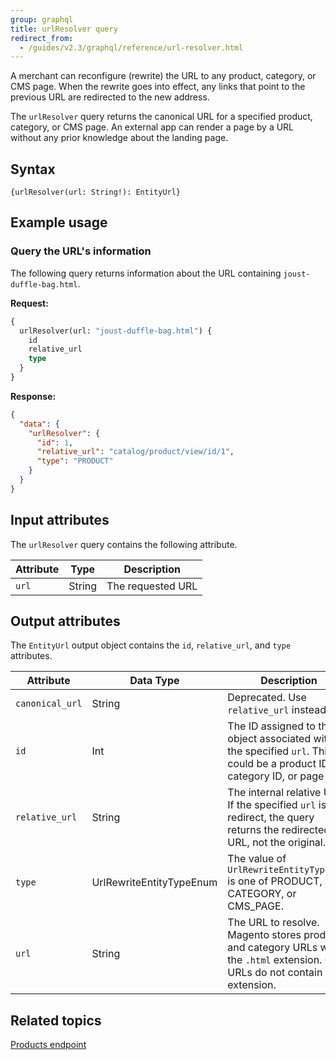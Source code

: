 ```yaml
---
group: graphql
title: urlResolver query
redirect_from:
  - /guides/v2.3/graphql/reference/url-resolver.html
---
```


A merchant can reconfigure (rewrite) the URL to any product, category, or CMS page. When the rewrite goes into effect, any links that point to the previous URL are redirected to the new address.

The `urlResolver` query returns the canonical URL for a specified product, category, or CMS page. An external app can render a page by a URL without any prior knowledge about the landing page.

## Syntax

`{urlResolver(url: String!): EntityUrl}`

## Example usage

### Query the URL's information

The following query returns information about the URL containing `joust-duffle-bag.html`.

**Request:**

```graphql
{
  urlResolver(url: "joust-duffle-bag.html") {
    id
    relative_url
    type
  }
}
```

**Response:**

```json
{
  "data": {
    "urlResolver": {
      "id": 1,
      "relative_url": "catalog/product/view/id/1",
      "type": "PRODUCT"
    }
  }
}
```

## Input attributes

The `urlResolver` query contains the following attribute.

Attribute | Type | Description
--- | --- | ---
`url` | String | The requested URL

## Output attributes

The `EntityUrl` output object contains the `id`, `relative_url`, and `type` attributes.

Attribute |  Data Type | Description
--- | --- | ---
`canonical_url` | String | Deprecated. Use `relative_url` instead.
`id` | Int | The ID assigned to the object associated with the specified `url`. This could be a product ID, category ID, or page ID.
`relative_url` | String | The internal relative URL. If the specified  `url` is a redirect, the query returns the redirected URL, not the original.
`type` | UrlRewriteEntityTypeEnum | The value of `UrlRewriteEntityTypeEnum` is one of PRODUCT, CATEGORY, or CMS_PAGE.
`url` | String | The URL to resolve. Magento stores product and category URLs with the `.html` extension.  CMS URLs do not contain the extension.

## Related topics

[Products endpoint]({{page.baseurl}}/graphql/queries/products.html)
